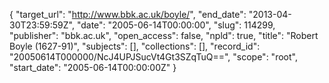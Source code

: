 {
  "target_url": "http://www.bbk.ac.uk/boyle/", 
  "end_date": "2013-04-30T23:59:59Z", 
  "date": "2005-06-14T00:00:00", 
  "slug": 114299, 
  "publisher": "bbk.ac.uk", 
  "open_access": false, 
  "npld": true, 
  "title": "Robert Boyle (1627-91)", 
  "subjects": [], 
  "collections": [], 
  "record_id": "20050614T000000/NcJ4UPJSucVt4Gt3SZqTuQ==", 
  "scope": "root", 
  "start_date": "2005-06-14T00:00:00Z"
}

